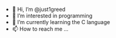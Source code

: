 - 👋 Hi, I’m @just1greed
- 👀 I’m interested in programming
- 🌱 I’m currently learning the C language
- 📫 How to reach me ...

<!---
just1greed/just1greed is a ✨ special ✨ repository because its `README.md` (this file) appears on your GitHub profile.
You can click the Preview link to take a look at your changes.
--->
